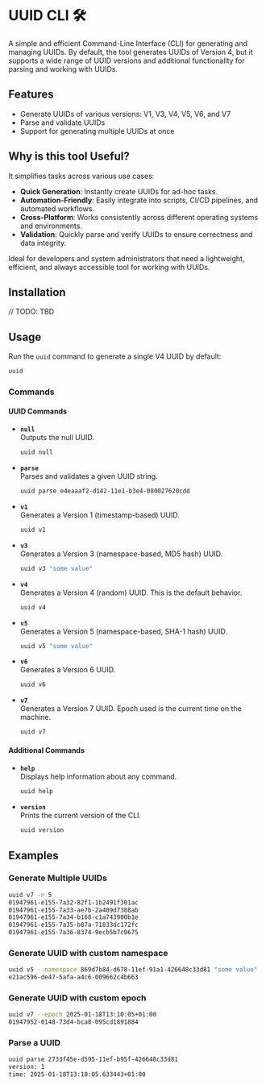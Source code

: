 # UUID CLI 🛠️

A simple and efficient Command-Line Interface (CLI) for generating and managing UUIDs. By default, the tool generates
UUIDs of Version 4, but it supports a wide range of UUID versions and additional functionality for parsing and
working with UUIDs.

## Features

- Generate UUIDs of various versions: V1, V3, V4, V5, V6, and V7
- Parse and validate UUIDs
- Support for generating multiple UUIDs at once

## Why is this tool Useful?

It simplifies tasks across various use cases:

- **Quick Generation**: Instantly create UUIDs for ad-hoc tasks.
- **Automation-Friendly**: Easily integrate into scripts, CI/CD pipelines, and automated workflows.
- **Cross-Platform**: Works consistently across different operating systems and environments.
- **Validation**: Quickly parse and verify UUIDs to ensure correctness and data integrity.

Ideal for developers and system administrators that need a lightweight, efficient, and always accessible tool for
working with UUIDs.

## Installation

// TODO: TBD

## Usage

Run the `uuid` command to generate a single V4 UUID by default:

```bash
uuid
```

### Commands

#### UUID Commands

- **`null`**  
  Outputs the null UUID.

  ```bash
  uuid null
  ```

- **`parse`**  
  Parses and validates a given UUID string.

  ```bash
  uuid parse e4eaaaf2-d142-11e1-b3e4-080027620cdd
  ```

- **`v1`**  
  Generates a Version 1 (timestamp-based) UUID.

  ```bash
  uuid v1
  ```

- **`v3`**  
  Generates a Version 3 (namespace-based, MD5 hash) UUID.

  ```bash
  uuid v3 "some value"
  ```

- **`v4`**  
  Generates a Version 4 (random) UUID. This is the default behavior.

  ```bash
  uuid v4
  ```

- **`v5`**  
  Generates a Version 5 (namespace-based, SHA-1 hash) UUID.

  ```bash
  uuid v5 "some value"
  ```

- **`v6`**  
  Generates a Version 6 UUID.

  ```bash
  uuid v6
  ```

- **`v7`**  
  Generates a Version 7 UUID. Epoch used is the current time on the machine.

  ```bash
  uuid v7
  ```

#### Additional Commands

- **`help`**  
  Displays help information about any command.

  ```bash
  uuid help
  ```

- **`version`**  
  Prints the current version of the CLI.

  ```bash
  uuid version
  ```

## Examples

### Generate Multiple UUIDs

```bash
uuid v7 -n 5
01947961-e155-7a32-82f1-1b2491f301ac
01947961-e155-7a33-ae7b-2a409d7388ab
01947961-e155-7a34-b168-c1a743900b1e
01947961-e155-7a35-b87a-71833dc172fc
01947961-e155-7a36-8374-9ecb5b7c0675
```

### Generate UUID with custom namespace

```bash
uuid v5 --namespace 869d7b84-d678-11ef-91a1-426648c33d81 "some value"
e21ac596-de47-5afa-a4c6-009662c4b663
```

### Generate UUID with custom epoch

```bash
uuid v7 --epoch 2025-01-18T13:10:05+01:00
01947952-0148-73d4-bca8-095cd1891884
```

### Parse a UUID

```bash
uuid parse 2733f45e-d595-11ef-b95f-426648c33d81
version: 1
time: 2025-01-18T13:10:05.633443+01:00
```


